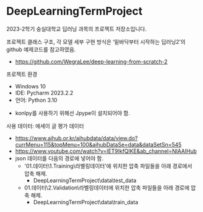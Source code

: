 # DeepLearningTermProject
2023-2학기 숭실대학교 딥러닝 과목의 프로젝트 저장소입니다.

프로젝트 클래스 구조, 각 모델 세부 구현 방식은 ‘밑바닥부터 시작하는 딥러닝2’의 github 예제코드를 참고하였음.
- https://github.com/WegraLee/deep-learning-from-scratch-2

프로젝트 환경
-	Windows 10
-	IDE: Pycharm 2023.2.2
-	언어: Python 3.10

* konlpy를 사용하기 위해선 Jpype이 설치되어야 함.

사용 데이터: 에세이 글 평가 데이터
- https://www.aihub.or.kr/aihubdata/data/view.do?currMenu=115&topMenu=100&aihubDataSe=data&dataSetSn=545
- https://www.youtube.com/watch?v=IET9IkfQIKE&ab_channel=NIAAIHub
- json 데이터를 다음의 경로에 넣어야 함.
   - '01.데이터\1.Training\라벨링데이터'에 위치한 압축 파일들을 아래 경로에서 압축 해제.
      - DeepLearningTermProject\data\test_data
   - 01.데이터\2.Validation\라벨링데이터에 위치한 압축 파일들을 아래 경로에 압축 해제.
      - DeepLearningTermProject\data\train_data      
